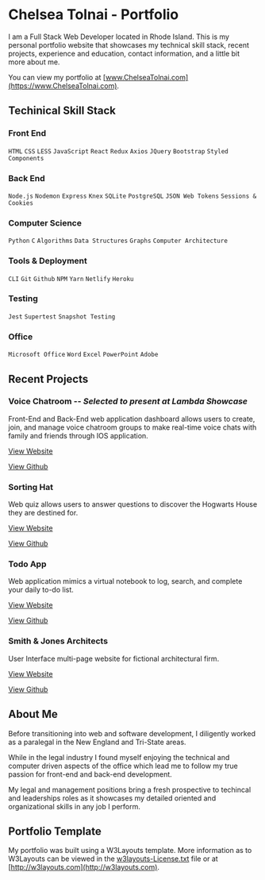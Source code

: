 # Chelsea Tolnai - Portfolio

I am a Full Stack Web Developer located in Rhode Island. This is my personal portfolio website that showcases my technical skill stack, recent projects, experience and education, contact information, and a little bit more about me. 

You can view my portfolio at [www.ChelseaTolnai.com](https://www.ChelseaTolnai.com).

## Techinical Skill Stack

### Front End

`HTML` `CSS` `LESS` `JavaScript` `React` `Redux` `Axios` `JQuery` `Bootstrap` `Styled Components`

### Back End

`Node.js` `Nodemon` `Express` `Knex` `SQLite` `PostgreSQL` `JSON Web Tokens` `Sessions & Cookies`

### Computer Science

`Python` `C` `Algorithms` `Data Structures` `Graphs` `Computer Architecture`

### Tools & Deployment

`CLI` `Git` `Github` `NPM` `Yarn` `Netlify` `Heroku`

### Testing

`Jest` `Supertest` `Snapshot Testing`

### Office

`Microsoft Office` `Word` `Excel` `PowerPoint` `Adobe`

## Recent Projects

### Voice Chatroom -- *Selected to present at Lambda Showcase*

Front-End and Back-End web application dashboard allows users to create, join, and manage voice chatroom groups to make real-time voice chats with family and friends through IOS application.

[View Website](https://intercom.netlify.com)

[View Github](https://github.com/intercom-app)

### Sorting Hat

Web quiz allows users to answer questions to discover the Hogwarts House they are destined for.

[View Website](https://catolnai-sorting-hat.netlify.com)

[View Github](https://github.com/ChelseaTolnai/Sorting-Hat-Quiz)

### Todo App

Web application mimics a virtual notebook to log, search, and complete your daily to-do list.

[View Website](https://catolnai-todo-app.netlify.com/)

[View Github](https://github.com/ChelseaTolnai/React-Todo-App)

### Smith & Jones Architects

User Interface multi-page website for fictional architectural firm.

[View Website](https://catolnai-ui-architects.netlify.com/)

[View Github](https://github.com/ChelseaTolnai/Architecture-Marketing-Site)

## About Me

Before transitioning into web and software development, I diligently worked as a paralegal in the New England and Tri-State areas.

While in the legal industry I found myself enjoying the technical and computer driven aspects of the office which lead me to follow my true passion for front-end and back-end development.

My legal and management positions bring a fresh prospective to techincal and leaderships roles as it showcases my detailed oriented and organizational skills in any job I perform.

## Portfolio Template

My portfolio was built using a W3Layouts template. More information as to W3Layouts can be viewed in the [w3layouts-License.txt](w3layouts-License.txt) file or at [http://w3layouts.com](http://w3layouts.com).
